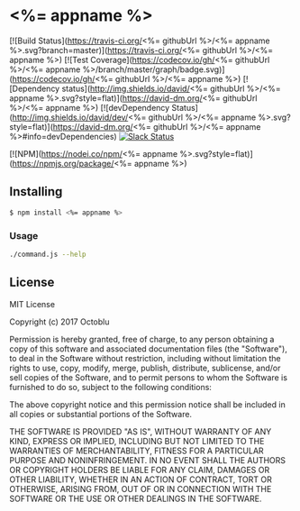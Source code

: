 # <%= appname %>

[![Build Status](https://travis-ci.org/<%= githubUrl %>/<%= appname %>.svg?branch=master)](https://travis-ci.org/<%= githubUrl %>/<%= appname %>)
[![Test Coverage](https://codecov.io/gh/<%= githubUrl %>/<%= appname %>/branch/master/graph/badge.svg)](https://codecov.io/gh/<%= githubUrl %>/<%= appname %>)
[![Dependency status](http://img.shields.io/david/<%= githubUrl %>/<%= appname %>.svg?style=flat)](https://david-dm.org/<%= githubUrl %>/<%= appname %>)
[![devDependency Status](http://img.shields.io/david/dev/<%= githubUrl %>/<%= appname %>.svg?style=flat)](https://david-dm.org/<%= githubUrl %>/<%= appname %>#info=devDependencies)
[![Slack Status](http://community-slack.octoblu.com/badge.svg)](http://community-slack.octoblu.com)

[![NPM](https://nodei.co/npm/<%= appname %>.svg?style=flat)](https://npmjs.org/package/<%= appname %>)

## Installing

```bash
$ npm install <%= appname %>
```

### Usage

```bash
./command.js --help
```

## License

MIT License

Copyright (c) 2017 Octoblu

Permission is hereby granted, free of charge, to any person obtaining a copy
of this software and associated documentation files (the "Software"), to deal
in the Software without restriction, including without limitation the rights
to use, copy, modify, merge, publish, distribute, sublicense, and/or sell
copies of the Software, and to permit persons to whom the Software is
furnished to do so, subject to the following conditions:

The above copyright notice and this permission notice shall be included in all
copies or substantial portions of the Software.

THE SOFTWARE IS PROVIDED "AS IS", WITHOUT WARRANTY OF ANY KIND, EXPRESS OR
IMPLIED, INCLUDING BUT NOT LIMITED TO THE WARRANTIES OF MERCHANTABILITY,
FITNESS FOR A PARTICULAR PURPOSE AND NONINFRINGEMENT. IN NO EVENT SHALL THE
AUTHORS OR COPYRIGHT HOLDERS BE LIABLE FOR ANY CLAIM, DAMAGES OR OTHER
LIABILITY, WHETHER IN AN ACTION OF CONTRACT, TORT OR OTHERWISE, ARISING FROM,
OUT OF OR IN CONNECTION WITH THE SOFTWARE OR THE USE OR OTHER DEALINGS IN THE
SOFTWARE.
